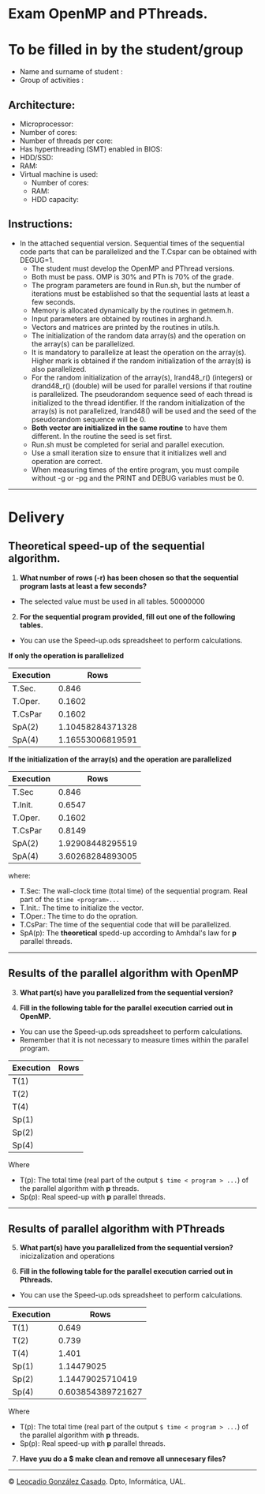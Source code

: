 # Exam OpenMP and PThreads.

# To be filled in by the student/group
 * Name and surname of student  : 
 * Group of activities          :

## Architecture:
 * Microprocessor:
 * Number of cores:
 * Number of threads per core:
 * Has hyperthreading (SMT) enabled in BIOS:
 * HDD/SSD:
 * RAM:
 * Virtual machine is used:
    - Number of cores:
    - RAM:
    - HDD capacity:

## Instructions:
 * In the attached sequential version. Sequential times of the sequential code parts that can be parallelized and the T.Cspar can be obtained with DEGUG=1.
   * The student must develop the OpenMP and PThread versions.
   * Both must be pass. OMP is 30% and PTh is 70% of the grade.
   * The program parameters are found in Run.sh, but the number of iterations must be established so that the sequential lasts at least a few seconds.
   * Memory is allocated dynamically by the routines in getmem.h.
   * Input parameters are obtained by routines in arghand.h.
   * Vectors and matrices are printed by the routines in utils.h.
   * The initialization of the random data array(s) and the operation on the array(s) can be parallelized.
   * It is mandatory to parallelize at least the operation on the array(s). Higher mark is obtained if the random initialization of the array(s) is also parallelized.
   * For the random initialization of the array(s), lrand48\_r() (integers) or drand48\_r() (double) will be used for parallel versions if that routine is parallelized. The pseudorandom sequence seed of each thread is initialized to the thread identifier. If the random initialization of the array(s) is not parallelized, lrand48() will be used and the seed of the pseudorandom sequence will be 0.
   * **Both vector are initialized in the same routine** to have them different. In the routine the seed is set first.
   * Run.sh must be completed for serial and parallel execution.
   * Use a small iteration size to ensure that it initializes well and operation are correct.
   * When measuring times of the entire program, you must compile without -g or -pg and the PRINT and DEBUG variables must be 0.


- - - 
# Delivery

## Theoretical speed-up of the sequential algorithm.

1. **What number of rows (-r) has been chosen so that the sequential program lasts at least a few seconds?**
 * The selected value must be used in all tables.  50000000

2. **For the sequential program provided, fill out one of the following tables.**
 * You can use the Speed-up.ods spreadsheet to perform calculations.

**If only the operation is parallelized**

| Execution   |     Rows       | 
| ----------- | -------------- |
|T.Sec.       |  0.846      |
|T.Oper.      | 0.1602      | 
|T.CsPar      | 0.1602      |
|SpA(2)       | 1.10458284371328 |
|SpA(4)       | 1.16553006819591  |

**If the initialization of the array(s) and the operation are parallelized**

| Execution   |     Rows       |
| ----------- | -------------- |
|T.Sec        |   0.846        |
|T.Init.      |  0.6547     |
|T.Oper.      |   0.1602      | 
|T.CsPar      |  0.8149     |
|SpA(2)       | 1.92908448295519   |
|SpA(4)       | 3.60268284893005  |

where:
* T.Sec: The wall-clock time (total time) of the sequential program. Real part of the `$time <program>...`
* T.Init.: The time to initialize the vector.
* T.Oper.: The time to do the opration.
* T.CsPar: The time of the sequential code that will be parallelized.
* SpA(p): The **theoretical** spedd-up according to Amhdal's law for **p** parallel threads.

- - -
## Results of the parallel algorithm with OpenMP

3. **What part(s) have you parallelized from the sequential version?**  

4. **Fill in the following table for the parallel execution carried out in OpenMP.**
 * You can use the Speed-up.ods spreadsheet to perform calculations.
  * Remember that it is not necessary to measure times within the parallel program.

| Execution   |      Rows      | 
| ----------- | -------------- |
|T(1)         |                |
|T(2)         |                |
|T(4)         |                |
|Sp(1)		  |                |
|Sp(2)		  |                |
|Sp(4)        |                |

Where
* T(p): The total time (real part of the output `$ time < program > ...`) of the parallel algorithm with **p** threads.
* Sp(p): Real speed-up with **p** parallel threads.

- - -
## Results of parallel algorithm with PThreads

5. **What part(s) have you parallelized from the sequential version?** inicizalization and operations

6. **Fill in the following table for the parallel execution carried out in Pthreads.**
 * You can use the Speed-up.ods spreadsheet to perform calculations.

| Execution   |     Rows       | 
| ----------- | -------------- |
|T(1)         |  0.649    |
|T(2)         | 0.739      |
|T(4)         | 1.401  |
|Sp(1)		  |  1.14479025   |
|Sp(2)		  | 1.14479025710419  |
|Sp(4)        | 0.603854389721627  |

Where
* T(p): The total time (real part of the output `$ time < program > ...`) of the parallel algorithm with **p** threads.
* Sp(p): Real speed-up with **p** parallel threads.

7. **Have yuu do a $ make clean and remove all unnecesary files?**

- - -

&copy; [Leocadio González Casado](https://sites.google.com/ual.es/leo). Dpto, Informática, UAL.
